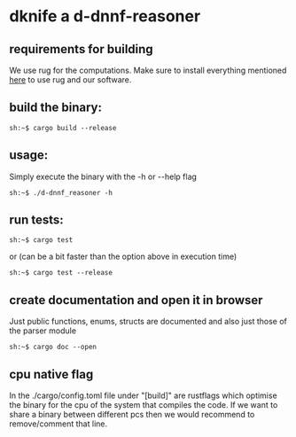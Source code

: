 # dknife a d-dnnf-reasoner

## requirements for building

We use rug for the computations. Make sure to install everything mentioned [here](crates.io/crates/rug) to use rug and our software.

## build the binary:

```properties
sh:~$ cargo build --release
```

## usage:
Simply execute the binary with the -h or --help flag
```properties
sh:~$ ./d-dnnf_reasoner -h
```

## run tests:
```properties
sh:~$ cargo test
```
or  (can be a bit faster than the option above in execution time)
```properties
sh:~$ cargo test --release
```

## create documentation and open it in browser
Just public functions, enums, structs are documented and also just those of the parser module

```properties
sh:~$ cargo doc --open
```

## cpu native flag
In the ./cargo/config.toml file under "[build]" are rustflags which optimise the binary for the cpu of the system that compiles the code. If we want to share a binary between different pcs then we would recommend to remove/comment that line.
